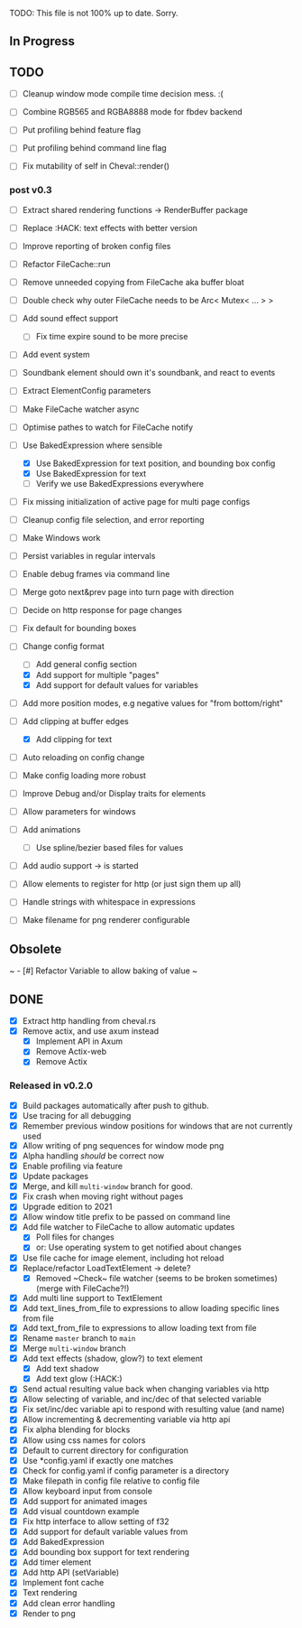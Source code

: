 TODO: This file is not 100% up to date. Sorry.


## In Progress

		
## TODO

- [ ] Cleanup window mode compile time decision mess. :(

- [ ] Combine RGB565 and RGBA8888 mode for fbdev backend

- [ ] Put profiling behind feature flag
- [ ] Put profiling behind command line flag

- [ ] Fix mutability of self in Cheval::render()


### post v0.3

- [ ] Extract shared rendering functions -> RenderBuffer package
- [ ] Replace :HACK: text effects with better version

- [ ] Improve reporting of broken config files

- [ ] Refactor FileCache::run

- [ ] Remove unneeded copying from FileCache aka buffer bloat
- [ ] Double check why outer FileCache needs to be Arc< Mutex< ... > >

- [ ] Add sound effect support
	- [ ] Fix time expire sound to be more precise

- [ ] Add event system
- [ ] Soundbank element should own it's soundbank, and react to events
- [ ] Extract ElementConfig parameters

- [ ] Make FileCache watcher async
- [ ] Optimise pathes to watch for FileCache notify

- [ ] Use BakedExpression where sensible
	- [x] Use BakedExpression for text position, and bounding box config
	- [x] Use BakedExpression for text
	- [ ] Verify we use BakedExpressions everywhere

- [ ] Fix missing initialization of active page for multi page configs

- [ ] Cleanup config file selection, and error reporting
- [ ] Make Windows work
- [ ] Persist variables in regular intervals
- [ ] Enable debug frames via command line 
- [ ] Merge goto next&prev page into turn page with direction
- [ ] Decide on http response for page changes
- [ ] Fix default for bounding boxes
- [ ] Change config format
	- [ ] Add general config section
	- [x] Add support for multiple "pages"
	- [x] Add support for default values for variables
- [ ] Add more position modes, e.g negative values for "from bottom/right"
- [ ] Add clipping at buffer edges
	- [x] Add clipping for text
- [ ] Auto reloading on config change
- [ ] Make config loading more robust
- [ ] Improve Debug and/or Display traits for elements
- [ ] Allow parameters for windows
- [ ] Add animations
	- [ ] Use spline/bezier based files for values
- [ ] Add audio support -> is started
- [ ] Allow elements to register for http (or just sign them up all)
- [ ] Handle strings with whitespace in expressions

- [ ] Make filename for png renderer configurable

## Obsolete

~ - [#] Refactor Variable to allow baking of value ~


## DONE


- [x] Extract http handling from cheval.rs
- [x] Remove actix, and use axum instead
	- [x] Implement API in Axum
	- [x] Remove Actix-web
	- [x] Remove Actix

### Released in v0.2.0

- [x] Build packages automatically after push to github.
- [x] Use tracing for all debugging
- [x] Remember previous window positions for windows that are not currently used
- [x] Allow writing of png sequences for window mode png
- [x] Alpha handling _should_ be correct now
- [x] Enable profiling via feature
- [x] Update packages
- [x] Merge, and kill `multi-window` branch for good.
- [x] Fix crash when moving right without pages
- [x] Upgrade edition to 2021
- [x] Allow window title prefix to be passed on command line
- [x] Add file watcher to FileCache to allow automatic updates
	- [x] Poll files for changes
	- [x] or: Use operating system to get notified about changes

- [x] Use file cache for image element, including hot reload
- [x] Replace/refactor LoadTextElement -> delete?
	- [x] Removed ~Check~ file watcher (seems to be broken sometimes) (merge with FileCache?!)
- [x] Add multi line support to TextElement
- [x] Add text_lines_from_file to expressions to allow loading specific lines from file
- [x] Add text_from_file to expressions to allow loading text from file
- [x] Rename `master` branch to `main`
- [x] Merge `multi-window` branch
- [x] Add text effects (shadow, glow?) to text element
	- [x] Add text shadow
	- [x] Add text glow (:HACK:)
- [x] Send actual resulting value back when changing variables via http
- [x] Allow selecting of variable, and inc/dec of that selected variable
- [x] Fix set/inc/dec variable api to respond with resulting value (and name)
- [x] Allow incrementing & decrementing variable via http api
- [x] Fix alpha blending for blocks
- [x] Allow using css names for colors
- [x] Default to current directory for configuration
- [x] Use \*config.yaml if exactly one matches
- [x] Check for config.yaml if config parameter is a directory
- [x] Make filepath in config file relative to config file
- [x] Allow keyboard input from console
- [x] Add support for animated images
- [x] Add visual countdown example
- [x] Fix http interface to allow setting of f32
- [x] Add support for default variable values from 
- [x] Add BakedExpression
- [x] Add bounding box support for text rendering
- [x] Add timer element
- [x] Add http API (setVariable)
- [x] Implement font cache
- [x] Text rendering
- [x] Add clean error handling
- [x] Render to png

